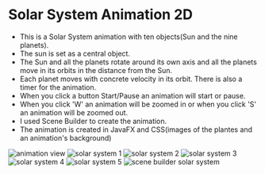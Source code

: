# Solar System Animation 2D
* This is a Solar System animation with ten objects(Sun and the nine planets).
* The sun is set as a central object.
* The Sun and all the planets rotate around its own axis and all the planets move in its orbits in the distance from the Sun.
* Each planet moves with concrete velocity in its orbit. There is also a timer for the animation.
*  When you click a button Start/Pause an animation will start or pause.
*  When you click 'W' an animation will be zoomed in or when you click 'S' an animation will be zoomed out.
*   I used Scene Builder to create the animation.
*   The animation is created in JavaFX and CSS(images of the plantes and an animation's background)

![animation view](https://github.com/DominikSmo/Solar-System-Animation-2D/assets/147718259/dd08787a-ab53-48f4-8d97-6041bc3df4e5)
![solar system 1](https://github.com/DominikSmo/Solar-System-Animation-2D/assets/147718259/3f14db0f-23c5-4ef7-9e76-760cc5847a12)
![solar system 2](https://github.com/DominikSmo/Solar-System-Animation-2D/assets/147718259/a90b77a6-a262-485d-bcc3-8757cdbfb6b9)
![solar system 3](https://github.com/DominikSmo/Solar-System-Animation-2D/assets/147718259/5bca4346-c59b-4201-96cd-45f62d53ea8b)
![solar system 4](https://github.com/DominikSmo/Solar-System-Animation-2D/assets/147718259/b921549d-062e-416c-80f0-ce2b75230a8b)
![solar system 5](https://github.com/DominikSmo/Solar-System-Animation-2D/assets/147718259/2c34bba8-811f-4a12-b3f0-a23963de882a)
![scene builder solar system](https://github.com/DominikSmo/Solar-System-Animation-2D/assets/147718259/9071fae0-3a42-4240-93f7-582290855a01)

